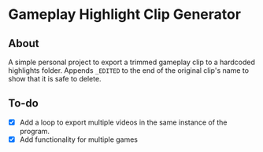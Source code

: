 # Gameplay Highlight Clip Generator
## About
A simple personal project to export a trimmed gameplay clip to a hardcoded highlights folder. Appends `_EDITED` to the end of the original clip's name to show that it is safe to delete. 

## To-do
- [x] Add a loop to export multiple videos in the same instance of the program.
- [x] Add functionality for multiple games